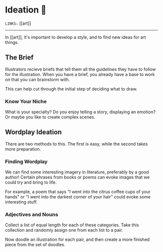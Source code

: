 # Ideation 💭
`LINKS:` [[art]]

---
In [[art]], it's important to develop a style, and to find new ideas for art things.

## The Brief
Illustrators recieve briefs that tell them all the guidelines they have to follow for the illustration. When you have a brief, you already have a base to work on that you can brainstorm with. 

This can help cut through the initial step of deciding what to draw. 

### Know Your Niche
What is your specialty? Do you enjoy telling a story, displaying an emotion? Or maybe you like to create complex scenes. 

## Wordplay Ideation
There are two methods to this. The first is easy, while the second takes more preparation.

### Finding Wordplay
We can find some interesting imagery in literature, preferably by a good author! Certain phrases from books or poems can evoke images that we could try and bring to life. 

For example, a poem that says "I went into the citrus coffee cups of your hands" or "I went into the darkest corner of your hair" could evoke some interesting stuff. 

### Adjectives and Nouns
Collect a list of equal length for each of these categories. Take this collection and randomly assign one from each list to a pair. 

Now doodle an illustration for each pair, and then create a more finished piece from the set of doodles. 